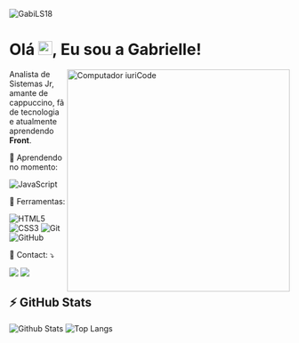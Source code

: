 <p align="left"><img src="https://komarev.com/ghpvc/?username=GabiLS18" alt="GabiLS18" /></p>

<h1 align = "justify">Olá <img src="https://media.giphy.com/media/hvRJCLFzcasrR4ia7z/giphy.gif" width="25px">, Eu sou a Gabrielle!</h1>

<img src="https://raw.githubusercontent.com/MicaelliMedeiros/micaellimedeiros/master/image/computer-illustration.png" min-width="400px" max-width="400px" width="400px" align="right" alt="Computador iuriCode">

<p align="left"> 
  Analista de Sistemas Jr, amante de cappuccino, fã de tecnologia e atualmente aprendendo <strong>Front</strong>.  
</p>

<p align="left">
  🦄 Aprendendo no momento: 

![JavaScript](https://img.shields.io/badge/-JavaScript-black?style=flat-square&logo=javascript)
</p>

<p align="left">
  💼 Ferramentas: 

![HTML5](https://img.shields.io/badge/-HTML5-E34F26?style=flat-square&logo=html5&logoColor=white)
![CSS3](https://img.shields.io/badge/-CSS3-1572B6?style=flat-square&logo=css3)
![Git](https://img.shields.io/badge/-Git-black?style=flat-square&logo=git)
![GitHub](https://img.shields.io/badge/-GitHub-181717?style=flat-square&logo=github)

</p>

<p align="left">
  💌 Contact: ⤵️
</p>

<p align="left">
  <a href="https://www.linkedin.com/in/gabrielleluz" alt="Linkedin">
  <img src="https://img.shields.io/badge/-Linkedin-0e76a8?style=flat-square&logo=Linkedin&logoColor=white&link=https://www.linkedin.com/in/gabrielleluz" /></a>
  <a href="https://www.instagram.com/gabi.luz" alt="Instagram">
  <img src="https://img.shields.io/badge/-Instagram-DF0174?style=flat-square&labelColor=DF0174&logo=instagram&logoColor=white&link=https://www.instagram.com/gabi.luz/"/></a>
</p>  

## ⚡ GitHub Stats

![Github Stats](https://github-readme-stats.vercel.app/api?username=GabiLS18&show_icons=true&count_private=true&show_icons=true&include_all_commits=true)
![Top Langs](https://github-readme-stats.vercel.app/api/top-langs/?username=GabiLS18&hide=TeX&layout=compact)

